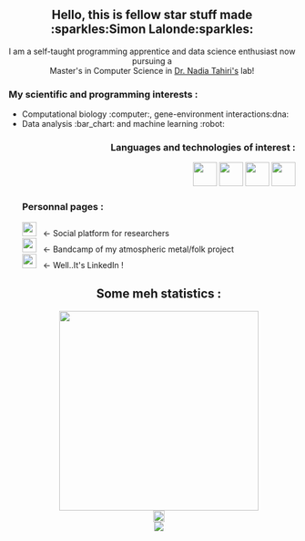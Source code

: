 <body>
<h2 align="center"> Hello, this is fellow star stuff made :sparkles:Simon Lalonde:sparkles:</h2>
<p align="center">I am a self-taught programming apprentice and data science enthusiast now pursuing a <br>Master's in Computer Science in <a href="https://tahirinadia.github.io/">Dr. Nadia Tahiri's</a> lab!
</p>

<h3 align="left"> My scientific and programming interests :</h3>
<ul>
<li>Computational biology :computer:, gene-environment interactions:dna:</li>
<li>Data analysis :bar_chart: and machine learning :robot:</li>

<h3 align="right"> Languages and technologies of interest :</h3>
<div align="right">
<img src="https://cdn.jsdelivr.net/gh/devicons/devicon/icons/python/python-original-wordmark.svg" width=42/>
<img src="https://cdn.jsdelivr.net/gh/devicons/devicon/icons/pandas/pandas-original-wordmark.svg" width=42/>
<img src="https://cdn.jsdelivr.net/gh/devicons/devicon/icons/linux/linux-original.svg" width=42/>
<img src="https://cdn.jsdelivr.net/gh/devicons/devicon/icons/r/r-original.svg" width=42/>        
</div>
<h3 align="left"> Personnal pages :</h3>
<div align="left">
<a href="https://www.researchgate.net/profile/Simon-Lalonde"><img width="25" src="https://cdn.jsdelivr.net/npm/simple-icons@v7/icons/researchgate.svg"></a>&nbsp;&nbsp;&nbsp;<- Social platform for researchers<br>
<a href="https://allelic.bandcamp.com/"><img width="25" src="https://cdn.jsdelivr.net/npm/simple-icons@v7/icons/bandcamp.svg"></a>&nbsp;&nbsp;&nbsp;<- Bandcamp of my atmospheric metal/folk project<br>
<a href="https://www.linkedin.com/in/simon-lalonde/"><img width="25" src="https://cdn.jsdelivr.net/npm/simple-icons@v7/icons/linkedin.svg"></a>&nbsp;&nbsp;&nbsp;<- Well..It's LinkedIn !
</div>

<h2 align="center"> Some meh statistics :</h2>
<div align="center" padding="50px">
<img src="https://github-readme-stats.vercel.app/api/top-langs/?username=simlal&layout=compact" width=350><br>
<img src="https://visitor-badge.glitch.me/badge?page_id=simlal.simlal" height=20><br>
<img src="https://readme-typing-svg.demolab.com?font=Fira+Code&size=12&pause=1000&color=000000&center=true&vCenter=true&width=350&height=40&lines=Since+03%2F11%2F2022+(inflated+by+me!)">
</div>
</body>
